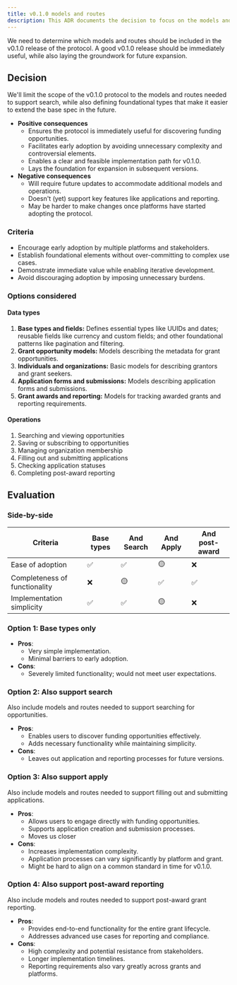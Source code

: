 ```yaml
---
title: v0.1.0 models and routes
description: This ADR documents the decision to focus on the models and routes needed for search.
---
```


We need to determine which models and routes should be included in the v0.1.0 release of the protocol. A good v0.1.0 release should be immediately useful, while also laying the groundwork for future expansion.

## Decision

We'll limit the scope of the v0.1.0 protocol to the models and routes needed to support search, while also defining foundational types that make it easier to extend the base spec in the future.

- **Positive consequences**
  - Ensures the protocol is immediately useful for discovering funding opportunities.
  - Facilitates early adoption by avoiding unnecessary complexity and controversial elements.
  - Enables a clear and feasible implementation path for v0.1.0.
  - Lays the foundation for expansion in subsequent versions.
- **Negative consequences**
  - Will require future updates to accommodate additional models and operations.
  - Doesn't (yet) support key features like applications and reporting.
  - May be harder to make changes once platforms have started adopting the protocol.

### Criteria

- Encourage early adoption by multiple platforms and stakeholders.
- Establish foundational elements without over-committing to complex use cases.
- Demonstrate immediate value while enabling iterative development.
- Avoid discouraging adoption by imposing unnecessary burdens.

### Options considered

#### Data types

1. **Base types and fields:** Defines essential types like UUIDs and dates; reusable fields like currency and custom fields; and other foundational patterns like pagination and filtering.
2. **Grant opportunity models:** Models describing the metadata for grant opportunities.
3. **Individuals and organizations:** Basic models for describing grantors and grant seekers.
4. **Application forms and submissions:** Models describing application forms and submissions.
5. **Grant awards and reporting:** Models for tracking awarded grants and reporting requirements.

#### Operations

1. Searching and viewing opportunities
2. Saving or subscribing to opportunities
3. Managing organization membership
4. Filling out and submitting applications
5. Checking application statuses
6. Completing post-award reporting

## Evaluation

### Side-by-side

| Criteria                      | Base types | And Search | And Apply | And post-award |
| ----------------------------- | ---------- | ---------- | --------- | -------------- |
| Ease of adoption              | ✅         | ✅         | 🟡        | ❌             |
| Completeness of functionality | ❌         | 🟡         | ✅        | ✅             |
| Implementation simplicity     | ✅         | ✅         | 🟡        | ❌             |

### Option 1: Base types only

- **Pros**:
  - Very simple implementation.
  - Minimal barriers to early adoption.
- **Cons**:
  - Severely limited functionality; would not meet user expectations.

### Option 2: Also support search

Also include models and routes needed to support searching for opportunities.

- **Pros**:
  - Enables users to discover funding opportunities effectively.
  - Adds necessary functionality while maintaining simplicity.
- **Cons**:
  - Leaves out application and reporting processes for future versions.

### Option 3: Also support apply

Also include models and routes needed to support filling out and submitting applications.

- **Pros**:
  - Allows users to engage directly with funding opportunities.
  - Supports application creation and submission processes.
  - Moves us closer
- **Cons**:
  - Increases implementation complexity.
  - Application processes can vary significantly by platform and grant.
  - Might be hard to align on a common standard in time for v0.1.0.

### Option 4: Also support post-award reporting

Also include models and routes needed to support post-award grant reporting.

- **Pros**:
  - Provides end-to-end functionality for the entire grant lifecycle.
  - Addresses advanced use cases for reporting and compliance.
- **Cons**:
  - High complexity and potential resistance from stakeholders.
  - Longer implementation timelines.
  - Reporting requirements also vary greatly across grants and platforms.
